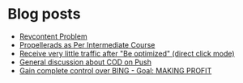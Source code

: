 # Blog posts
<!-- BLOG-POST-LIST:START -->
- [Revcontent Problem](https://afflift.com/f/threads/revcontent-problem.10629/)
- [Propellerads as Per Intermediate Course](https://afflift.com/f/threads/propellerads-as-per-intermediate-course.10626/)
- [Receive very little traffic after &quot;Be optimized&quot; &lpar;direct click mode&rpar;](https://afflift.com/f/threads/receive-very-little-traffic-after-be-optimized-direct-click-mode.10354/)
- [General discussion about COD on Push](https://afflift.com/f/threads/general-discussion-about-cod-on-push.10632/)
- [Gain complete control over BING - Goal: MAKING PROFIT](https://afflift.com/f/threads/gain-complete-control-over-bing-goal-making-profit.10586/)
<!-- BLOG-POST-LIST:END -->
